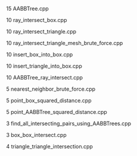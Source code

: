 15 AABBTree.cpp

10 ray_intersect_box.cpp

10 ray_intersect_triangle.cpp

10 ray_intersect_triangle_mesh_brute_force.cpp

10 insert_box_into_box.cpp

10 insert_triangle_into_box.cpp

10 AABBTree_ray_intersect.cpp

 5 nearest_neighbor_brute_force.cpp

 5 point_box_squared_distance.cpp

 5 point_AABBTree_squared_distance.cpp

 3 find_all_intersecting_pairs_using_AABBTrees.cpp

 3 box_box_intersect.cpp

 4 triangle_triangle_intersection.cpp

